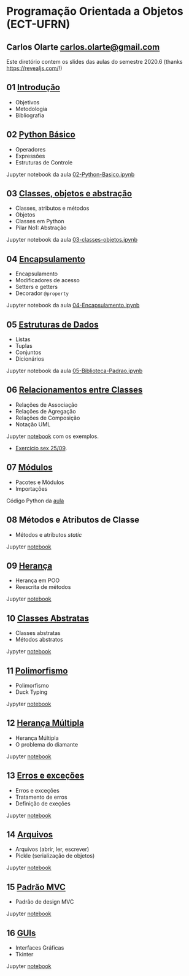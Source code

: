 # Programação Orientada a Objetos (ECT-UFRN)

## Carlos Olarte <carlos.olarte@gmail.com>

Este diretório contem os slides das aulas do semestre 2020.6 (thanks <https://revealjs.com/>!)


## 01 [Introdução](./01-intro)
 - Objetivos
 - Metodologia
 - Bibliografia


## 02 [Python Básico](./02-python-basico)
 - Operadores
 - Expressões
 - Estruturas de Controle

Jupyter notebook da aula [02-Python-Basico.ipynb](./02-python-basico/02-Python-Basico.ipynb)

## 03 [Classes, objetos e abstração](./03-classes-objetos/)
 - Classes, atributos e métodos
 - Objetos
 - Classes em Python
 - Pilar No1: Abstração

Jupyter notebook da aula [03-classes-objetos.ipynb](./03-classes-objetos/03-classes-objetos.ipynb)

## 04 [Encapsulamento](./04-encapsulamento/)
 - Encapsulamento
 - Modificadores de acesso
 - Setters e getters
 - Decorador `@property`

Jupyter notebook da aula [04-Encapsulamento.ipynb](./04-encapsulamento/04-Encapsulamento.ipynb)

## 05 [Estruturas de Dados](./05-Biblioteca-padrao)
 - Listas
 - Tuplas
 - Conjuntos
 - Dicionários

Jupyter notebook da aula [05-Biblioteca-Padrao.ipynb](./05-Biblioteca-padrao/05-Biblioteca-Padrao.ipynb)


## 06 [Relacionamentos entre Classes](./06-relacoes)
 - Relações de Associação
 - Relações de Agregação
 - Relações de Composição
 - Notação UML

 Jupyter [notebook](./06-relacoes/exemplos.ipynb) com os exemplos.

 - [Exercício sex 25/09](./06-relacoes/exercicio.md). 

## 07 [Módulos](./07-modulos)
 - Pacotes e Módulos
 - Importações

Código Python da [aula](./07-modulos/arquivos_modulos.zip)

## 08 Métodos e Atributos de Classe
 - Métodos e atributos _static_

Jupyter [notebook](./08-static/static.zip) 

## 09 [Herança](09-heranca)
 - Herança em POO
 - Reescrita de métodos

Jupyter [notebook](./09-heranca/09-heranca.ipynb)
 
## 10 [Classes Abstratas](./10-classes-abstratas)
 - Classes abstratas
 - Métodos abstratos

Jypyter [notebook](10-classes-abstratas/12-classes-abstratas.ipynb)

## 11 [Polimorfismo](./11-polimorfismo)
 - Polimorfismo
 - Duck Typing

Jypyter [notebook](./11-polimorfismo/Polimorfismo.ipynb)

## 12 [Herança Múltipla](./12-heranca-multipla)
 - Herança Múltipla
 - O problema do diamante

Jupyter [notebook](./12-heranca-multipla/Heranca-multipla.ipynb)

## 13 [Erros e exceções](./13-erros)
 - Erros e exceções 
 - Tratamento de erros
 - Definição de exeções

Jupyter [notebook](/13-erros/erros.ipynb)

## 14 [Arquivos](./14-arquivos)
 - Arquivos (abrir, ler, escrever)
 - Pickle (serialização de objetos)

Jupyter [notebook](./14-arquivos/notebook.tgz)


## 15 [Padrão MVC](./15-mvc)
 - Padrão de design MVC

Jupyter [notebook](./15-mvc/mvc.tgz)


## 16 [GUIs](./16-gui)
 - Interfaces Gráficas
 - Tkinter

Jupyter [notebook](./16-gui/gui.tgz)
